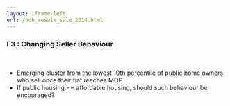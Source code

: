```yaml
---
layout: iframe-left
url: /hdb_resale_sale_2014.html
---
```


### F3 : Changing Seller Behaviour 
<br>

- Emerging cluster from the lowest 10th percentile of public home owners who 
sell once their flat reaches MOP.
- If public housing == affordable housing, should such behaviour be encouraged?

